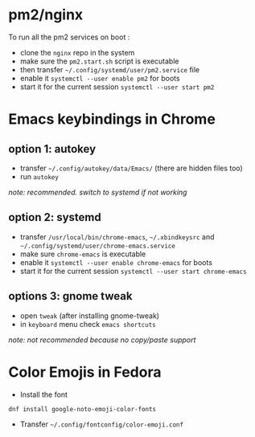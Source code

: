 
# pm2/nginx

To run all the pm2 services on boot :

- clone the `nginx` repo in the system
- make sure the `pm2.start.sh` script is executable
- then transfer `~/.config/systemd/user/pm2.service` file
- enable it `systemctl --user enable pm2` for boots
- start it for the current session `systemctl --user start pm2`

# Emacs keybindings in Chrome

## option 1: autokey

- transfer `~/.config/autokey/data/Emacs/` (there are hidden files too)
- run `autokey`

*note: recommended. switch to systemd if not working*

## option 2: systemd

- transfer `/usr/local/bin/chrome-emacs`, `~/.xbindkeysrc` and `~/.config/systemd/user/chrome-emacs.service`
- make sure `chrome-emacs` is executable
- enable it `systemctl --user enable chrome-emacs` for boots
- start it for the current session `systemctl --user start chrome-emacs`

## options 3: gnome tweak

- open `tweak` (after installing gnome-tweak)
- in `keyboard` menu check `emacs shortcuts`

*note: not recommended because no copy/paste support*

# Color Emojis in Fedora

- Install the font
```bash
dnf install google-noto-emoji-color-fonts
```
- Transfer `~/.config/fontconfig/color-emoji.conf`
